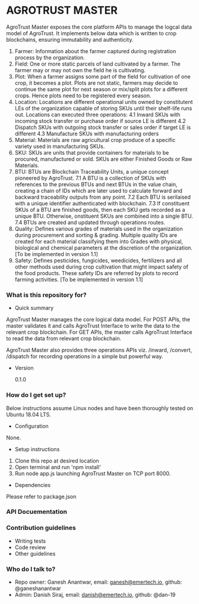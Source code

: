 # AGROTRUST MASTER

AgroTrust Master exposes the core platform APIs to manage the logcal data model of AgroTrust.
It implements below data which is written to crop blockchains, ensuring immutability and authenticity.

1. Farmer: Information about the farmer captured during registration process by the organization.
2. Field: One or more static parcels of land cultivated by a farmer. The farmer may or may not own the field he is cultivating.
3. Plot: When a farmer assigns some part of the field for cultivation of one crop, it becomes a plot. Plots are not static, farmers may decide to continue the same plot for next season or mix/split plots for a different crops. Hence plots need to be registered every season.
4. Location: Locations are different operational units owned by constitutent LEs of the organization capable of storing SKUs until their shelf-life runs out. Locations can executed three operations:
   4.1 Inward SKUs with incoming stock transfer or purchase order if source LE is different
   4.2 Dispatch SKUs with outgoing stock transfer or sales order if target LE is different
   4.3 Manufacture SKUs with manufacturing orders
5. Material: Materials are raw agricultural crop produce of a specific variety used in manufacturing SKUs.
6. SKU: SKUs are units that provide containers for materials to be procured, manufactured or sold. SKUs are either Finished Goods or Raw Materials.
7. BTU: BTUs are Blockchain Traceability Units, a unique concept pioneered by AgroTrust.
   7.1 A BTU is a collection of SKUs with references to the previous BTUs and next BTUs in the value chain, creating a chain of IDs which are later used to calculate forward and backward traceability outputs from any point.
   7.2 Each BTU is serilaised with a unique identifier authenticated with blockchain.
   7.3 If constituent SKUs of a BTU are finished goods, then each SKU gets recorded as a unique BTU. Otherwise, onstituent SKUs are combined into a single BTU.
   7.4 BTUs are created and updated through operations routes.
8. Quality: Defines various grades of materials used in the organization during procurement and sorting & grading. Multiple quality IDs are created for each material classifying them into Grades with physical, biological and chemical parameters at the discretion of the organization. [To be implemented in version 1.1]
9. Safety: Defines pesticides, fungicides, weedicides, fertilizers and all other methods used during crop cultivation that might impact safety of the food products. These safety IDs are referred by plots to record farming activities. [To be implemented in version 1.1]

### What is this repository for?

-  Quick summary

AgroTrust Master manages the core logical data model. For POST APIs, the master validates it and calls AgroTrust Interface to write the data to the relevant crop blockchain. For GET APIs, the master calls AgroTrust Interface to read the data from relevant crop blockchain.

AgroTrust Master also provides three operations APIs viz. /inward, /convert, /dispatch for recording operations in a simple but powerful way.

-  Version

   0.1.0

### How do I get set up?

Below instructions assume Linux nodes and have been thoroughly tested on Ubuntu 18.04 LTS.

-  Configuration

None.

-  Setup instructions

1. Clone this repo at desired location
2. Open terminal and run 'npm install'
3. Run node app.js launching AgroTrust Master on TCP port 8000.

-  Dependencies

Please refer to package.json

### API Docuementation

### Contribution guidelines

-  Writing tests
-  Code review
-  Other guidelines

### Who do I talk to?

-  Repo owner: Ganesh Anantwar, email: ganesh@emertech.io, github: @ganeshanantwar
-  Admin: Danish Siraj, email: danish@emertech.io, github: @dan-19
